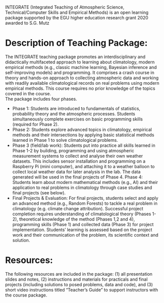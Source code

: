 INTEGRATE (Integrated Teaching of Atmospheric Science, Technical/Computer Skills and Empirical Methods) is an open learning package supported by the EGU higher education research grant 2020 awarded to S.G. Mutz

# Description of Teaching Package:
The INTEGRATE teaching package promotes an interdisciplinary and didactically multifaceted approach to learning about climatology, modern empirical methods (e.g., classic machine learning, Bayesian inference and self-improving models) and programming. It comprises a crash course in theory and hands-on approach to collecting atmospheric data and working with readily available climatological records on real problems using modern empirical methods. This course requires no prior knowledge of the topics covered in the course.  
The package includes four phases. 

- Phase 1: Students are introduced to fundamentals of statistics, probability theory and the atmospheric processes. Students simultaneously complete exercises on basic programming skills (required for Phase 2). 
- Phase 2: Students explore advanced topics in climatology, empirical methods and their intersections by applying basic statistical methods learned in Phase 1 to solve climatological problems. 
- Phase 3 (field/lab work): Students put into practice all skills learned in Phase 1-2 by building, programming and using atmospheric measurement systems to collect and analyse their own weather datasets. This includes sensor installation and programming on a Raspberry Pi (mini computer), and attaching it to a weather balloon to collect local weather data for later analysis in the lab. The data generated will be used in the final projects of Phase 4. 
Phase 4: Students learn about modern mathematical methods (e.g., AI) and their application to real problems in climatology through case studies and final projects (see below). 
- Final Projects & Evaluation: For final projects, students select and apply an advanced method (e.g., Random Forests) to tackle a real problem in climatology (e.g. climate change attribution). Successful project completion requires understanding of climatological theory (Phases 1-2), theoretical knowledge of the method (Phases 1,2 and 4), programming skills (Phase 1) and collected data (Phase 3) for project implementation. Students’ learning is assessed based on the project work and their communication of the problem, its scientific context and solution. 

# Resources:
The following resources are included in the package: (1) all presentation slides and notes, (2) instructions and materials for practicals and final projects (including solutions to posed problems, data and code), and (3) short video instructions titled “Teacher’s Guide” to support instructors with the course package. 
